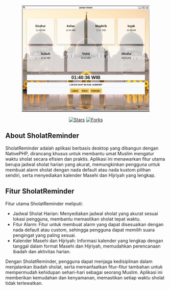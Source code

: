 <p align="center"><a href="https:ahmadmuzayyin.my.id" target="_blank"><img src="/public/example.png" width="400" alt="Laravel Logo"></a></p>

<p align="center">
<a href="https://github.com/AhmadMuzayyin/sholat-reminder/stargazers" target="_blank"><img src="https://img.shields.io/github/stars/AhmadMuzayyin/sholat-reminder" alt="Stars" /></a>
<a href="https://github.com/AhmadMuzayyin/sholat-reminder/network/members" target="_blank"><img src="https://img.shields.io/github/forks/AhmadMuzayyin/sholat-reminder" alt="Forks" /></a>
</p>

## About SholatReminder
SholatReminder adalah aplikasi berbasis desktop yang dibangun dengan NativePHP, dirancang khusus untuk membantu umat Muslim mengatur waktu sholat secara efisien dan praktis. Aplikasi ini menawarkan fitur utama berupa jadwal sholat harian yang akurat, memungkinkan pengguna untuk membuat alarm sholat dengan nada default atau nada kustom pilihan sendiri, serta menyediakan kalender Masehi dan Hijriyah yang lengkap.

## Fitur SholatReminder
Fitur utama SholatReminder meliputi:
- Jadwal Sholat Harian: Menyediakan jadwal sholat yang akurat sesuai lokasi pengguna, membantu memastikan sholat tepat waktu.
- Fitur Alarm: Fitur untuk membuat alarm yang dapat disesuaikan dengan nada default atau custom, sehingga pengguna dapat memilih suara pengingat yang paling sesuai.
- Kalender Masehi dan Hijriyah: Informasi kalender yang lengkap dengan tanggal dalam format Masehi dan Hijriyah, memudahkan perencanaan ibadah dan aktivitas harian.

Dengan SholatReminder, pengguna dapat menjaga kedisiplinan dalam menjalankan ibadah sholat, serta memanfaatkan fitur-fitur tambahan untuk mempermudah kehidupan sehari-hari sebagai seorang Muslim. Aplikasi ini memberikan kemudahan dan kenyamanan, memastikan setiap waktu sholat tidak terlewatkan.
